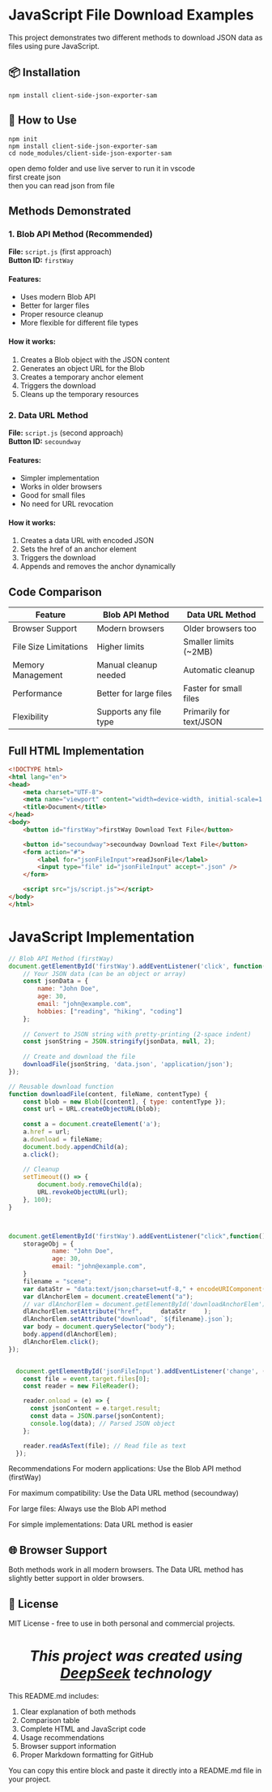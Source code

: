 # JavaScript File Download Examples

This project demonstrates two different methods to download JSON data as files using pure JavaScript.


## 📦 Installation

```
npm install client-side-json-exporter-sam
```

## 🚀 How to Use

```
npm init
npm install client-side-json-exporter-sam
cd node_modules/client-side-json-exporter-sam

```

open demo folder and use live server to run it in vscode
<br>
first create json
<br>
then you can read json from file




## Methods Demonstrated

### 1. Blob API Method (Recommended)
**File:** `script.js` (first approach)  
**Button ID:** `firstWay`

#### Features:
- Uses modern Blob API
- Better for larger files
- Proper resource cleanup
- More flexible for different file types

#### How it works:
1. Creates a Blob object with the JSON content
2. Generates an object URL for the Blob
3. Creates a temporary anchor element
4. Triggers the download
5. Cleans up the temporary resources

### 2. Data URL Method
**File:** `script.js` (second approach)  
**Button ID:** `secoundway`

#### Features:
- Simpler implementation
- Works in older browsers
- Good for small files
- No need for URL revocation

#### How it works:
1. Creates a data URL with encoded JSON
2. Sets the href of an anchor element
3. Triggers the download
4. Appends and removes the anchor dynamically

## Code Comparison

| Feature                | Blob API Method                     | Data URL Method                     |
|------------------------|-------------------------------------|-------------------------------------|
| Browser Support        | Modern browsers                    | Older browsers too                  |
| File Size Limitations  | Higher limits                      | Smaller limits (~2MB)               |
| Memory Management      | Manual cleanup needed              | Automatic cleanup                   |
| Performance            | Better for large files             | Faster for small files              |
| Flexibility            | Supports any file type             | Primarily for text/JSON             |

## Full HTML Implementation

```html
<!DOCTYPE html>
<html lang="en">
<head>
    <meta charset="UTF-8">
    <meta name="viewport" content="width=device-width, initial-scale=1.0">
    <title>Document</title>
</head>
<body>
    <button id="firstWay">firstWay Download Text File</button>

    <button id="secoundway">secoundway Download Text File</button>
    <form action="#">
        <label for="jsonFileInput">readJsonFile</label>
        <input type="file" id="jsonFileInput" accept=".json" />
    </form>

    <script src="js/script.js"></script>
</body>
</html>
```

# JavaScript Implementation

```js
// Blob API Method (firstWay)
document.getElementById('firstWay').addEventListener('click', function() {
    // Your JSON data (can be an object or array)
    const jsonData = {
        name: "John Doe",
        age: 30,
        email: "john@example.com",
        hobbies: ["reading", "hiking", "coding"]
    };
    
    // Convert to JSON string with pretty-printing (2-space indent)
    const jsonString = JSON.stringify(jsonData, null, 2);
    
    // Create and download the file
    downloadFile(jsonString, 'data.json', 'application/json');
});

// Reusable download function
function downloadFile(content, fileName, contentType) {
    const blob = new Blob([content], { type: contentType });
    const url = URL.createObjectURL(blob);
    
    const a = document.createElement('a');
    a.href = url;
    a.download = fileName;
    document.body.appendChild(a);
    a.click();
    
    // Cleanup
    setTimeout(() => {
        document.body.removeChild(a);
        URL.revokeObjectURL(url);
    }, 100);
}



document.getElementById('firstWay').addEventListener("click",function(){
    storageObj = {
            name: "John Doe",
            age: 30,
            email: "john@example.com",
    }
    filename = "scene";
    var dataStr = "data:text/json;charset=utf-8," + encodeURIComponent(JSON.stringify(storageObj));
    var dlAnchorElem = document.createElement("a");
    // var dlAnchorElem = document.getElementById('downloadAnchorElem');
    dlAnchorElem.setAttribute("href",     dataStr     );
    dlAnchorElem.setAttribute("download", `${filename}.json`);
    var body = document.querySelector("body");
    body.append(dlAnchorElem);
    dlAnchorElem.click();
});


  document.getElementById('jsonFileInput').addEventListener('change', (event) => {
    const file = event.target.files[0];
    const reader = new FileReader();

    reader.onload = (e) => {
      const jsonContent = e.target.result;
      const data = JSON.parse(jsonContent);
      console.log(data); // Parsed JSON object
    };

    reader.readAsText(file); // Read file as text
  });
```

Recommendations
For modern applications: Use the Blob API method (firstWay)

For maximum compatibility: Use the Data URL method (secoundway)

For large files: Always use the Blob API method

For simple implementations: Data URL method is easier

## 🌐 Browser Support
Both methods work in all modern browsers. The Data URL method has slightly better support in older browsers.

## 📜 License
MIT License - free to use in both personal and commercial projects.

<h1 align="center"> <em>This project was created using <a href="https://www.deepseek.com" target="_blank">DeepSeek</a> technology</em> </h1>

This README.md includes:
1. Clear explanation of both methods
2. Comparison table
3. Complete HTML and JavaScript code
4. Usage recommendations
5. Browser support information
6. Proper Markdown formatting for GitHub

You can copy this entire block and paste it directly into a README.md file in your project.

